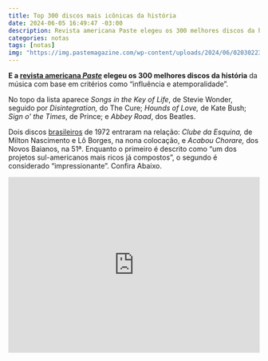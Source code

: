 ```yaml
---
title: Top 300 discos mais icônicas da história
date: 2024-06-05 16:49:47 -03:00
description: Revista americana Paste elegeu os 300 melhores discos da história da música
categories: notas
tags: [notas]
img: "https://img.pastemagazine.com/wp-content/uploads/2024/06/02030223/30C910D1-AA89-40A3-AD94-9AD54DDEAFB9.jpeg"
---
```


**E a [revista americana  _Paste_](https://www.pastemagazine.com/music/greatest-albums/the-300-greatest-albums-of-all-time-2)  elegeu os 300 melhores discos da história** da música com base em critérios como “influência e atemporalidade”. 

No topo da lista aparece  _Songs in the Key of Life_, de Stevie Wonder, seguido por  _Disintegration,_  do The Cure;  _Hounds of Love,_  de Kate Bush;  _Sign o' the Times_, de Prince; e  _Abbey Road_, dos Beatles. 

Dois discos  [brasileiros](https://www.pastemagazine.com/music/greatest-albums/the-300-greatest-albums-of-all-time-2)  de 1972 entraram na relação:  _Clube da Esquina,_  de Milton Nascimento e Lô Borges, na nona colocação, e  _Acabou Chorare,_  dos Novos Baianos, na 51ª. Enquanto o primeiro é descrito como “um dos projetos sul-americanos mais ricos já compostos”, o segundo é considerado “impressionante”. Confira Abaixo.
<div class="embed-responsive">
<iframe src="https://open.spotify.com/embed/album/6YUCc2RiXcEKS9ibuZxjt0?utm_source=generator" width="100%" height="352" frameborder="0" marginheight="0" marginwidth="0"></iframe></div>
